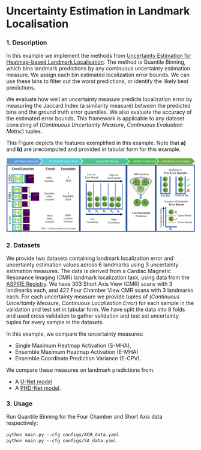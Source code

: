 # Uncertainty Estimation in Landmark Localisation

### 1. Description
In this example we implement the methods from [Uncertainty Estimation for Heatmap-based Landmark Localisation](placeholder_link). The method is Quantile Binning, which bins landmark predictions by any continuous uncertainty estimation measure. We assign each bin estimated localization error bounds. We can use these bins to filter out the worst predictions, or identify the likely best predictions.

We evaluate how well an uncertainty measure predicts localization error by measuring the Jaccard Index (a similarity measure) between the predicted bins and the ground truth error quantiles. We also evaluate the accuracy of the estimated error bounds. This framework is applicable to any dataset consisting of (*Continuous Uncertainty Measure*, *Continuous Evaluation Metric*) tuples.

This Figure depicts the features exemplified in this example. Note that **a)** and **b)** are precomputed and provided in tabular form for this example.

![Quantile Binning Framework](figures/quantile_binning.png)


### 2. Datasets

We provide two datasets containing landmark localization error and uncertainty estimation values across 6 landmarks using 3 uncertainty estimation measures. The data is derived from a Cardiac Magnetic Resonance Imaging (CMR) landmark localization task, using data from the [ASPIRE Registry](https://erj.ersjournals.com/content/39/4/945). We have 303 Short Axis View (CMR) scans with 3 landmarks each, and 422 Four Chamber View CMR scans with 3 landmarks each. For each uncertainty measure we provide tuples of (*Continuous Uncertainty Measure*, *Continuous Localization Error*) for each sample in the validation and test set in tabular form. We have split the data into 8 folds and used cross validation to gather validation and test set uncertainty tuples for every sample in the datasets.

In this example, we compare the uncertainty measures:
- Single Maximum Heatmap Activation (S-MHA),
-  Ensemble Maximum Heatmap Activation (E-MHA)
-  Ensemble Coordinate Prediction Variance (E-CPV).

We compare these measures on landmark predictions from:
 - A [U-Net model](https://link.springer.com/content/pdf/10.1007/978-3-319-24574-4_28.pdf)
 - A [PHD-Net model](https://ieeexplore.ieee.org/document/9433895/).




### 3. Usage
Run Quantile Binning for the Four Chamber and Short Axis data respectively:
```
python main.py --cfg configs/4CH_data.yaml
python main.py --cfg configs/SA_data.yaml
```
